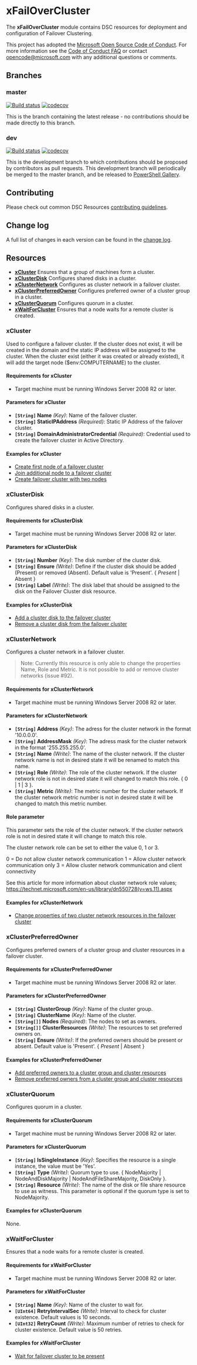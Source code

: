 # xFailOverCluster

The **xFailOverCluster** module contains DSC resources for deployment and
configuration of Failover Clustering.

This project has adopted the [Microsoft Open Source Code of Conduct](https://opensource.microsoft.com/codeofconduct/).
For more information see the [Code of Conduct FAQ](https://opensource.microsoft.com/codeofconduct/faq/)
or contact [opencode@microsoft.com](mailto:opencode@microsoft.com) with any
additional questions or comments.

## Branches

### master

[![Build status](https://ci.appveyor.com/api/projects/status/6a59vfritv4kbc7d/branch/master?svg=true)](https://ci.appveyor.com/project/PowerShell/xfailovercluster/branch/master)
[![codecov](https://codecov.io/gh/PowerShell/xFailOverCluster/branch/master/graph/badge.svg)](https://codecov.io/gh/PowerShell/xFailOverCluster/branch/master)

This is the branch containing the latest release - no contributions should be
made directly to this branch.

### dev

[![Build status](https://ci.appveyor.com/api/projects/status/6a59vfritv4kbc7d/branch/dev?svg=true)](https://ci.appveyor.com/project/PowerShell/xfailovercluster/branch/dev)
[![codecov](https://codecov.io/gh/PowerShell/xFailOverCluster/branch/dev/graph/badge.svg)](https://codecov.io/gh/PowerShell/xFailOverCluster/branch/dev)

This is the development branch to which contributions should be proposed by
contributors as pull requests. This development branch will periodically be
merged to the master branch, and be released to [PowerShell Gallery](https://www.powershellgallery.com/).

## Contributing

Please check out common DSC Resources [contributing guidelines](https://github.com/PowerShell/DscResource.Kit/blob/master/CONTRIBUTING.md).

## Change log

A full list of changes in each version can be found in the [change log](CHANGELOG.md).

## Resources

* [**xCluster**](#xcluster) Ensures that a group of machines form a cluster.
* [**xClusterDisk**](#xclusterdisk) Configures shared disks in a cluster.
* [**xClusterNetwork**](#xclusternetwork) Configures as cluster network in a failover
  cluster.
* [**xClusterPreferredOwner**](#xclusterpreferredowner) Configures preferred
  owner of a cluster group in a cluster.
* [**xClusterQuorum**](#xclusterquorum) Configures quorum in a cluster.
* [**xWaitForCluster**](#xwaitforcluster) Ensures that a node waits for a remote
  cluster is created.

### xCluster

Used to configure a failover cluster. If the cluster does not exist, it will be
created in the domain and the static IP address will be assigned to the cluster.
When the cluster exist (either it was created or already existed), it will add
the target node ($env:COMPUTERNAME) to the cluster.

#### Requirements for xCluster

* Target machine must be running Windows Server 2008 R2 or later.

#### Parameters for xCluster

* **`[String]` Name** _(Key)_: Name of the failover cluster.
* **`[String]` StaticIPAddress** _(Required)_: Static IP Address of the failover
  cluster.
* **`[String]` DomainAdministratorCredential** _(Required)_: Credential used to
  create the failover cluster in Active Directory.

#### Examples for xCluster

* [Create first node of a failover cluster](/Examples/Resources/xCluster/1-CreateFirstNodeOfAFailoverCluster.ps1)
* [Join additional node to a failover cluster](/Examples/Resources/xCluster/2-JoinAdditionalNodeToFailoverCluster.ps1)
* [Create failover cluster with two nodes](/Examples/Resources/xCluster/3-CreateFailoverClusterWithTwoNodes.ps1)

### xClusterDisk

Configures shared disks in a cluster.

#### Requirements for xClusterDisk

* Target machine must be running Windows Server 2008 R2 or later.

#### Parameters for xClusterDisk

* **`[String]` Number** _(Key)_: The disk number of the cluster disk.
* **`[String]` Ensure** _(Write)_: Define if the cluster disk should be added
  (Present) or removed (Absent). Default value is 'Present'.
  { *Present* | Absent }
* **`[String]` Label** _(Write)_: The disk label that should be assigned to the
  disk on the Failover Cluster disk resource.

#### Examples for xClusterDisk

* [Add a cluster disk to the failover cluster](/Examples/Resources/xClusterDisk/1-AddClusterDisk.ps1)
* [Remove a cluster disk from the failover cluster](/Examples/Resources/xClusterDisk/2-RemoveClusterDisk.ps1)

### xClusterNetwork

Configures a cluster network in a failover cluster.

>Note: Currently this resource is only able to change the properties Name, Role
>and Metric. It is not possible to add or remove cluster networks (issue #92).

#### Requirements for xClusterNetwork

* Target machine must be running Windows Server 2008 R2 or later.

#### Parameters for xClusterNetwork

* **`[String]` Address** _(Key)_: The adress for the cluster network in the format
  '10.0.0.0'.
* **`[String]` AddressMask** _(Key)_: The adress mask for the cluster network in
  the format '255.255.255.0'.
* **`[String]` Name** _(Write)_: The name of the cluster network. If the cluster
  network name is not in desired state it will be renamed to match this name.
* **`[String]` Role** _(Write)_: The role of the cluster network. If the cluster
  network role is not in desired state it will changed to match this role.
  { 0 | 1 | 3 }.
* **`[String]` Metric** _(Write)_: The metric number for the cluster network. If
  the cluster network metric number is not in desired state it will be changed to
  match this metric number.

#### Role parameter

This parameter sets the role of the cluster network. If the cluster network role
is not in desired state it will change to match this role.

The cluster network role can be set to either the value 0, 1 or 3.

0 = Do not allow cluster network communication
1 = Allow cluster network communication only
3 = Allow cluster network communication and client connectivity

See this article for more information about cluster network role values;
https://technet.microsoft.com/en-us/library/dn550728(v=ws.11).aspx

#### Examples for xClusterNetwork

* [Change properties of two cluster network resources in the failover cluster](/Examples/Resources/xClusterNetwork/1-ChangeClusterNetwork.ps1)

### xClusterPreferredOwner

Configures preferred owners of a cluster group and cluster resources in a failover
cluster.

#### Requirements for xClusterPreferredOwner

* Target machine must be running Windows Server 2008 R2 or later.

#### Parameters for xClusterPreferredOwner

* **`[String]` ClusterGroup** _(Key)_: Name of the cluster group.
* **`[String]` ClusterName** _(Key)_: Name of the cluster.
* **`[String[]]` Nodes** _(Required)_: The nodes to set as owners.
* **`[String[]]` ClusterResources** _(Write)_: The resources to set preferred
  owners on.
* **`[String]` Ensure** _(Write)_: If the preferred owners should be present or
  absent. Default value is 'Present'. { *Present* | Absent }

#### Examples for xClusterPreferredOwner

* [Add preferred owners to a cluster group and cluster resources](/Examples/Resources/xClusterDisk/1-AddPreferredOwner.ps1)
* [Remove preferred owners from a cluster group and cluster resources](/Examples/Resources/xClusterDisk/2-RemovePreferredOwner.ps1)

### xClusterQuorum

Configures quorum in a cluster.

#### Requirements for xClusterQuorum

* Target machine must be running Windows Server 2008 R2 or later.

#### Parameters for xClusterQuorum

* **`[String]` IsSingleInstance** _(Key)_: Specifies the resource is a single
  instance, the value must be 'Yes'.
* **`[String]` Type** _(Write)_: Quorum type to use. { NodeMajority |
  NodeAndDiskMajority | NodeAndFileShareMajority, DiskOnly }.
* **`[String]` Resource** _(Write)_: The name of the disk or file share resource
  to use as witness. This parameter is optional if the quorum type is set to
  NodeMajority.

#### Examples for xClusterQuorum

None.

### xWaitForCluster

Ensures that a node waits for a remote cluster is created.

#### Requirements for xWaitForCluster

* Target machine must be running Windows Server 2008 R2 or later.

#### Parameters for xWaitForCluster

* **`[String]` Name** _(Key)_: Name of the cluster to wait for.
* **`[UInt64]` RetryIntervalSec** _(Write)_: Interval to check for cluster
  existence. Default values is 10 seconds.
* **`[UInt32]` RetryCount** _(Write)_: Maximum number of retries to check for
  cluster existence. Default value is 50 retries.

#### Examples for xWaitForCluster

* [Wait for failover cluster to be present](/Examples/Resources/xWaitForCluster/1-WaitForFailoverClusterToBePresent.ps1)
